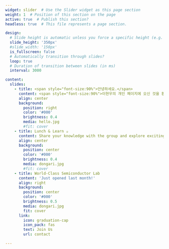 ```yaml
---
widget: slider  # Use the Slider widget as this page section
weight: 1  # Position of this section on the page
active: true  # Publish this section?
headless: true  # This file represents a page section.

design:
  # Slide height is automatic unless you force a specific height (e.g. '400px')
  slide_height: '350px'
  #slide_width: '150px'
  is_fullscreen: false
  # Automatically transition through slides?
  loop: true
  # Duration of transition between slides (in ms)
  interval: 3000

content:
  slides:
    - title: <span style="font-size:90%">안녕하세요.</span>
      content: <span style="font-size:90%">이현우의 개인 페이지에 오신 것을 환영합니다!<span style="font-size:90%">
      align: center
      background:
        position: right
        color: '#000'
        brightness: 0.4
        media: hello.jpg
        #fit: cover
    - title: Lunch & Learn ☕️
      content: Share your knowledge with the group and explore exciting new topics together!
      align: center
      background:
        position: center
        color: '#000'
        brightness: 0.4
        media: dongari.jpg
        #fit: cover
    - title: World-Class Semiconductor Lab
      content: 'Just opened last month!'
      align: right
      background:
        position: center
        color: '#000'
        brightness: 0.5
        media: dongari.jpg
        fit: cover
      link:
        icon: graduation-cap
        icon_pack: fas
        text: Join Us
        url: contact

---
```

